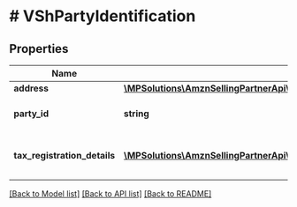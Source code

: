 # # VShPartyIdentification

## Properties

Name | Type | Description | Notes
------------ | ------------- | ------------- | -------------
**address** | [**\MPSolutions\AmznSellingPartnerApi\Models\VendorShipments\VShAddress**](VShAddress.md) |  | [optional]
**party_id** | **string** | Assigned identification for the party. |
**tax_registration_details** | [**\MPSolutions\AmznSellingPartnerApi\Models\VendorShipments\VShTaxRegistrationDetails[]**](VShTaxRegistrationDetails.md) | Tax registration details of the entity. | [optional]

[[Back to Model list]](../../README.md#models) [[Back to API list]](../../README.md#endpoints) [[Back to README]](../../README.md)
